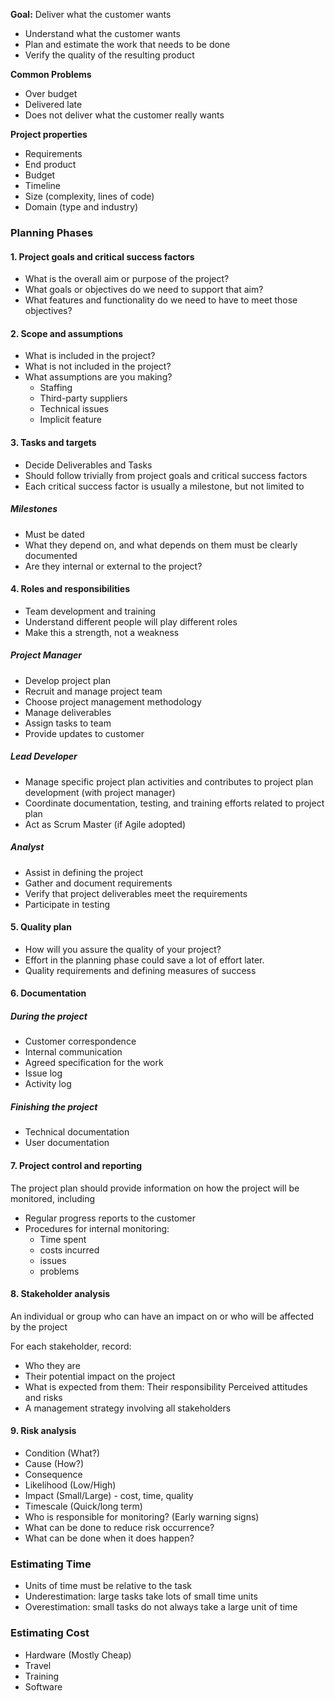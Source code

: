 **Goal:** Deliver what the customer wants
- Understand what the customer wants
- Plan and estimate the work that needs to be done
- Verify the quality of the resulting product

**Common Problems**
- Over budget
- Delivered late
- Does not deliver what the customer really wants

**Project properties**
- Requirements
- End product
- Budget
- Timeline
- Size (complexity, lines of code)
- Domain (type and industry)

### Planning Phases

#### 1. Project goals and critical success factors
- What is the overall aim or purpose of the project?
- What goals or objectives do we need to support that aim?
- What features and functionality do we need to have to meet those objectives?


#### 2. Scope and assumptions
- What is included in the project?
- What is not included in the project?
- What assumptions are you making?
	- Staffing
	- Third-party suppliers
	- Technical issues
	-  Implicit feature

#### 3. Tasks and targets
- Decide Deliverables and Tasks
- Should follow trivially from project goals and critical success factors
- Each critical success factor is usually a milestone, but not limited to

##### Milestones
- Must be dated
- What they depend on, and what depends on them must be clearly documented
- Are they internal or external to the project?

#### 4. Roles and responsibilities
- Team development and training
- Understand different people will play different roles
- Make this a strength, not a weakness

##### Project Manager
- Develop project plan
- Recruit and manage project team
- Choose project management methodology
- Manage deliverables
- Assign tasks to team
- Provide updates to customer

##### Lead Developer
- Manage specific project plan activities and contributes to project plan development (with project manager)
- Coordinate documentation, testing, and training efforts related to project plan
- Act as Scrum Master (if Agile adopted)

##### Analyst
- Assist in defining the project
- Gather and document requirements
- Verify that project deliverables meet the requirements
- Participate in testing

#### 5. Quality plan
- How will you assure the quality of your project?
- Effort in the planning phase could save a lot of effort later.
- Quality requirements and defining measures of success

#### 6. Documentation
##### During the project
- Customer correspondence
- Internal communication
- Agreed specification for the work
- Issue log
- Activity log
##### Finishing the project
- Technical documentation
- User documentation

#### 7. Project control and reporting
The project plan should provide information on how the project will be monitored, including
- Regular progress reports to the customer
- Procedures for internal monitoring: 
	- Time spent
	- costs incurred
	- issues
	- problems
	
#### 8. Stakeholder analysis
An individual or group who can have an impact on or who will be affected by the project

For each stakeholder, record:
- Who they are
- Their potential impact on the project
- What is expected from them: Their responsibility Perceived attitudes and risks
- A management strategy involving all stakeholders

#### 9. Risk analysis
- Condition (What?)
- Cause (How?)
- Consequence
- Likelihood (Low/High)
- Impact (Small/Large) - cost, time, quality
- Timescale (Quick/long term)
- Who is responsible for monitoring? (Early warning signs)
- What can be done to reduce risk occurrence?
- What can be done when it does happen?

### Estimating Time
- Units of time must be relative to the task
- Underestimation: large tasks take lots of small time units
- Overestimation: small tasks do not always take a large unit of time

### Estimating Cost
- Hardware (Mostly Cheap)
- Travel
- Training
- Software

